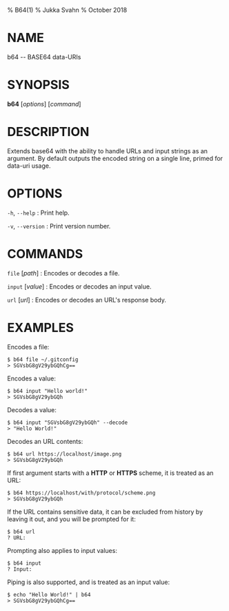 % B64(1)
% Jukka Svahn
% October 2018

# NAME

b64 -- BASE64 data-URIs

# SYNOPSIS

**b64** [*options*] [*command*]

# DESCRIPTION

Extends base64 with the ability to handle URLs and input strings as an argument.
By default outputs the encoded string on a single line, primed for data-uri
usage.

# OPTIONS

`-h`, `--help`
: Print help.

`-v`, `--version`
: Print version number.

# COMMANDS

`file` [*path*]
: Encodes or decodes a file.

`input` [*value*]
: Encodes or decodes an input value.

`url` [*url*]
: Encodes or decodes an URL's response body.

# EXAMPLES

Encodes a file:

    $ b64 file ~/.gitconfig
    > SGVsbG8gV29ybGQhCg==

Encodes a value:

    $ b64 input "Hello world!"
    > SGVsbG8gV29ybGQh

Decodes a value:

    $ b64 input "SGVsbG8gV29ybGQh" --decode
    > "Hello World!"

Decodes an URL contents:

    $ b64 url https://localhost/image.png
    > SGVsbG8gV29ybGQh

If first argument starts with a **HTTP** or **HTTPS** scheme, it is treated
as an URL:

    $ b64 https://localhost/with/protocol/scheme.png
    > SGVsbG8gV29ybGQh

If the URL contains sensitive data, it can be excluded from history by leaving
it out, and you will be prompted for it:

    $ b64 url
    ? URL:

Prompting also applies to input values:

    $ b64 input
    ? Input:

Piping is also supported, and is treated as an input value:

    $ echo "Hello World!" | b64
    > SGVsbG8gV29ybGQhCg==

